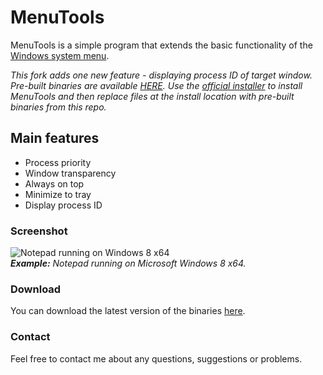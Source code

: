 # MenuTools
MenuTools is a simple program that extends the basic functionality of the [Windows system menu](http://en.wikipedia.org/wiki/Common_menus_in_Microsoft_Windows#System_menu).

*This fork adds one new feature - displaying process ID of target window. Pre-built binaries are available [HERE](https://github.com/x0reaxeax/MenuTools/releases/tag/pid-entry). Use the [official installer](https://github.com/navossoc/MenuTools/releases) to install MenuTools and then replace files at the install location with pre-built binaries from this repo.*

## Main features
* Process priority
* Window transparency
* Always on top
* Minimize to tray
* Display process ID

### Screenshot
![Notepad running on Windows 8 x64](http://www.navossoc.com/wp-content/uploads/2013/03/menutools-notepad.png)<br />
_**Example:** Notepad running on Microsoft Windows 8 x64._

### Download
You can download the latest version of the binaries [here](https://github.com/navossoc/MenuTools/releases).

### Contact
Feel free to contact me about any questions, suggestions or problems.
